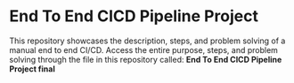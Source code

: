 # End To End CICD Pipeline Project
This repository showcases the description, steps, and problem solving of a manual end to end CI/CD.
Access the entire purpose, steps, and problem solving through the file in this repository called: **End To End CICD Pipeline Project final**
